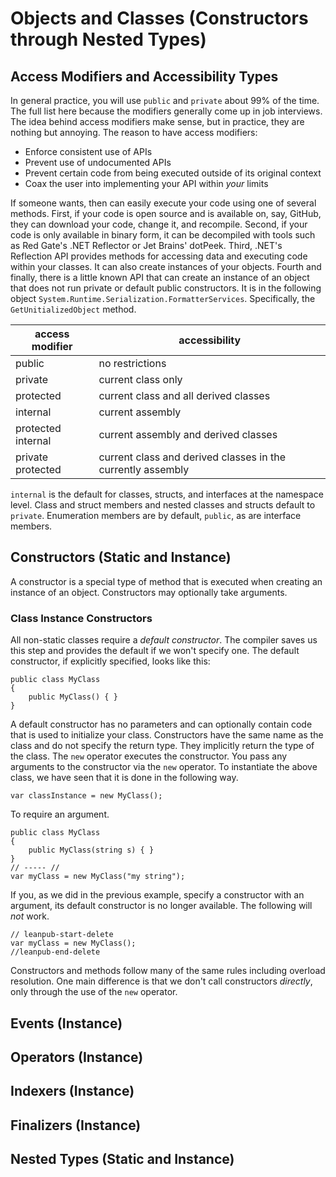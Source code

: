 # Objects and Classes \(Constructors through Nested Types\)

## Access Modifiers and Accessibility Types

In general practice, you will use `public` and `private` about 99% of the time.  The full list here because the modifiers generally come up in job interviews.  The idea behind access modifiers make sense, but in practice, they are nothing but annoying.  The reason to have access modifiers:

* Enforce consistent use of APIs
* Prevent use of undocumented APIs
* Prevent certain code from being executed outside of its original context
* Coax the user into implementing your API within _your_ limits

If someone wants, then can easily execute your code using one of several methods.  First, if your code is open source and is available on, say, GitHub, they can download your code, change it, and recompile.  Second, if your code is only available in binary form, it can be decompiled with tools such as Red Gate's .NET Reflector or Jet Brains' dotPeek.  Third, .NET's Reflection API provides methods for accessing data and executing code within your classes.  It can also create instances of your objects.  Fourth and finally, there is a little known API that can create an instance of an object that does not run private or default public constructors.  It is in the following object `System.Runtime.Serialization.FormatterServices`.  Specifically, the `GetUnitializedObject` method.

| access modifier | accessibility |
|-----------------|---------------|
| public | no restrictions |
| private | current class only |
| protected | current class and all derived classes |
| internal | current assembly |
| protected internal | current assembly and derived classes |
| private protected | current class and derived classes in the currently assembly |

`internal` is the default for classes, structs, and interfaces at the namespace level.  Class and struct members and nested classes and structs default to `private`.  Enumeration members are by default,  `public`, as are interface members.

## Constructors \(Static and Instance\)

A constructor is a special type of method that is executed when creating an instance of an object.  Constructors may optionally take arguments.

### Class Instance Constructors

All non-static classes require a _default constructor_.  The compiler saves us this step and provides the default if we won't specify one.  The default constructor, if explicitly specified, looks like this:

    public class MyClass
    {
        public MyClass() { }
    }

A default constructor has no parameters and can optionally contain code that is used to initialize your class.  Constructors have the same name as the class and do not specify the return type.  They implicitly return the type of the class.  The `new` operator executes the constructor.  You pass any arguments to the constructor via the `new` operator.  To instantiate the above class, we have seen that it is done in the following way.

    var classInstance = new MyClass();

To require an argument.

    public class MyClass
    {
        public MyClass(string s) { }
    }
    // ----- //
    var myClass = new MyClass("my string");

If you, as we did in the previous example, specify a constructor with an argument, its default constructor is no longer available.  The following will _not_ work.

    // leanpub-start-delete
    var myClass = new MyClass();
    //leanpub-end-delete

Constructors and methods follow many of the same rules including overload resolution.  One main difference is that we don't call constructors _directly_, only through the use of the `new` operator.

## Events \(Instance\)

## Operators \(Instance\)

## Indexers \(Instance\)

## Finalizers \(Instance\)

## Nested Types \(Static and Instance\)
